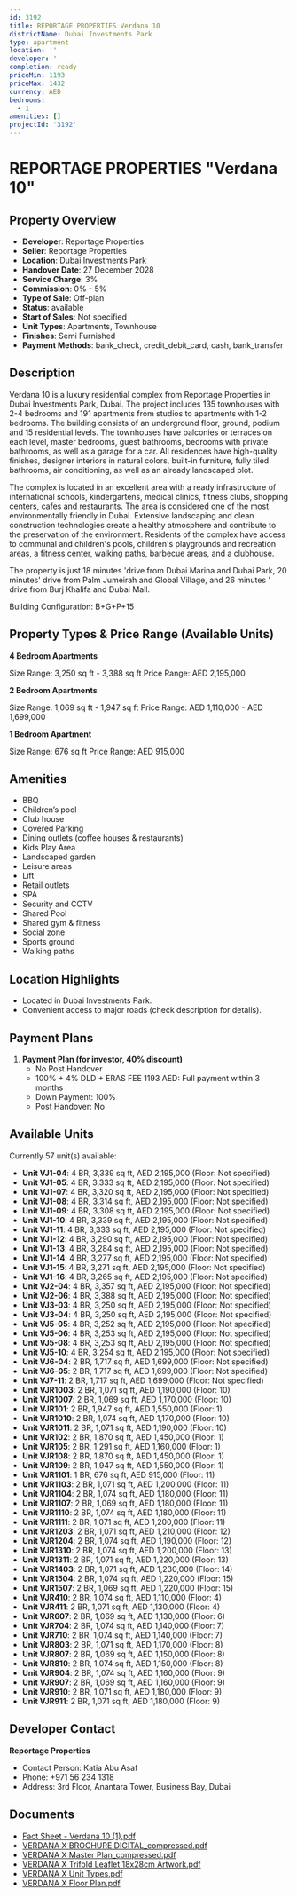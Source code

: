 ```yaml
---
id: 3192
title: REPORTAGE PROPERTIES Verdana 10
districtName: Dubai Investments Park
type: apartment
location: ''
developer: ''
completion: ready
priceMin: 1193
priceMax: 1432
currency: AED
bedrooms:
  - 1
amenities: []
projectId: '3192'
---
```


# REPORTAGE PROPERTIES "Verdana 10"

## Property Overview
- **Developer**: Reportage Properties
- **Seller**: Reportage Properties
- **Location**: Dubai Investments Park
- **Handover Date**: 27 December 2028
- **Service Charge**: 3%
- **Commission**: 0% - 5%
- **Type of Sale**: Off-plan
- **Status**: available
- **Start of Sales**: Not specified
- **Unit Types**: Apartments, Townhouse
- **Finishes**: Semi Furnished
- **Payment Methods**: bank_check, credit_debit_card, cash, bank_transfer

## Description
Verdana 10 is a luxury residential complex from Reportage Properties in Dubai Investments Park, Dubai. The project includes 135 townhouses with 2-4 bedrooms and 191 apartments from studios to apartments with 1-2 bedrooms. The building consists of an underground floor, ground, podium and 15 residential levels. The townhouses have balconies or terraces on each level, master bedrooms, guest bathrooms, bedrooms with private bathrooms, as well as a garage for a car. All residences have high-quality finishes, designer interiors in natural colors, built-in furniture, fully tiled bathrooms, air conditioning, as well as an already landscaped plot.

The complex is located in an excellent area with a ready infrastructure of international schools, kindergartens, medical clinics, fitness clubs, shopping centers, cafes and restaurants. The area is considered one of the most environmentally friendly in Dubai. Extensive landscaping and clean construction technologies create a healthy atmosphere and contribute to the preservation of the environment. Residents of the complex have access to communal and children's pools, children's playgrounds and recreation areas, a fitness center, walking paths, barbecue areas, and a clubhouse.

The property is just 18 minutes 'drive from Dubai Marina and Dubai Park, 20 minutes' drive from Palm Jumeirah and Global Village, and 26 minutes ' drive from Burj Khalifa and Dubai Mall.

Building Configuration: B+G+P+15

## Property Types & Price Range (Available Units)
**4 Bedroom Apartments**

Size Range: 3,250 sq ft - 3,388 sq ft
Price Range: AED 2,195,000

**2 Bedroom Apartments**

Size Range: 1,069 sq ft - 1,947 sq ft
Price Range: AED 1,110,000 - AED 1,699,000

**1 Bedroom Apartment**

Size Range: 676 sq ft
Price Range: AED 915,000

## Amenities
- BBQ
- Children’s pool
- Club house
- Covered Parking
- Dining outlets  (coffee houses & restaurants)
- Kids Play Area
- Landscaped garden
- Leisure areas
- Lift
- Retail outlets
- SPA
- Security and CCTV
- Shared Pool
- Shared gym & fitness
- Social zone
- Sports ground
- Walking paths

## Location Highlights
- Located in Dubai Investments Park.
- Convenient access to major roads (check description for details).

## Payment Plans
1. **Payment Plan (for investor, 40% discount)**
   - No Post Handover
   - 100% + 4% DLD + ERAS FEE 1193 AED: Full payment within 3 months
   - Down Payment: 100%
   - Post Handover: No

## Available Units
Currently 57 unit(s) available:
- **Unit VJ1-04**: 4 BR, 3,339 sq ft, AED 2,195,000 (Floor: Not specified)
- **Unit VJ1-05**: 4 BR, 3,333 sq ft, AED 2,195,000 (Floor: Not specified)
- **Unit VJ1-07**: 4 BR, 3,320 sq ft, AED 2,195,000 (Floor: Not specified)
- **Unit VJ1-08**: 4 BR, 3,314 sq ft, AED 2,195,000 (Floor: Not specified)
- **Unit VJ1-09**: 4 BR, 3,308 sq ft, AED 2,195,000 (Floor: Not specified)
- **Unit VJ1-10**: 4 BR, 3,339 sq ft, AED 2,195,000 (Floor: Not specified)
- **Unit VJ1-11**: 4 BR, 3,333 sq ft, AED 2,195,000 (Floor: Not specified)
- **Unit VJ1-12**: 4 BR, 3,290 sq ft, AED 2,195,000 (Floor: Not specified)
- **Unit VJ1-13**: 4 BR, 3,284 sq ft, AED 2,195,000 (Floor: Not specified)
- **Unit VJ1-14**: 4 BR, 3,277 sq ft, AED 2,195,000 (Floor: Not specified)
- **Unit VJ1-15**: 4 BR, 3,271 sq ft, AED 2,195,000 (Floor: Not specified)
- **Unit VJ1-16**: 4 BR, 3,265 sq ft, AED 2,195,000 (Floor: Not specified)
- **Unit VJ2-04**: 4 BR, 3,357 sq ft, AED 2,195,000 (Floor: Not specified)
- **Unit VJ2-06**: 4 BR, 3,388 sq ft, AED 2,195,000 (Floor: Not specified)
- **Unit VJ3-03**: 4 BR, 3,250 sq ft, AED 2,195,000 (Floor: Not specified)
- **Unit VJ3-04**: 4 BR, 3,250 sq ft, AED 2,195,000 (Floor: Not specified)
- **Unit VJ5-05**: 4 BR, 3,252 sq ft, AED 2,195,000 (Floor: Not specified)
- **Unit VJ5-06**: 4 BR, 3,253 sq ft, AED 2,195,000 (Floor: Not specified)
- **Unit VJ5-08**: 4 BR, 3,253 sq ft, AED 2,195,000 (Floor: Not specified)
- **Unit VJ5-10**: 4 BR, 3,254 sq ft, AED 2,195,000 (Floor: Not specified)
- **Unit VJ6-04**: 2 BR, 1,717 sq ft, AED 1,699,000 (Floor: Not specified)
- **Unit VJ6-05**: 2 BR, 1,717 sq ft, AED 1,699,000 (Floor: Not specified)
- **Unit VJ7-11**: 2 BR, 1,717 sq ft, AED 1,699,000 (Floor: Not specified)
- **Unit VJR1003**: 2 BR, 1,071 sq ft, AED 1,190,000 (Floor: 10)
- **Unit VJR1007**: 2 BR, 1,069 sq ft, AED 1,170,000 (Floor: 10)
- **Unit VJR101**: 2 BR, 1,947 sq ft, AED 1,550,000 (Floor: 1)
- **Unit VJR1010**: 2 BR, 1,074 sq ft, AED 1,170,000 (Floor: 10)
- **Unit VJR1011**: 2 BR, 1,071 sq ft, AED 1,190,000 (Floor: 10)
- **Unit VJR102**: 2 BR, 1,870 sq ft, AED 1,450,000 (Floor: 1)
- **Unit VJR105**: 2 BR, 1,291 sq ft, AED 1,160,000 (Floor: 1)
- **Unit VJR108**: 2 BR, 1,870 sq ft, AED 1,450,000 (Floor: 1)
- **Unit VJR109**: 2 BR, 1,947 sq ft, AED 1,550,000 (Floor: 1)
- **Unit VJR1101**: 1 BR, 676 sq ft, AED 915,000 (Floor: 11)
- **Unit VJR1103**: 2 BR, 1,071 sq ft, AED 1,200,000 (Floor: 11)
- **Unit VJR1104**: 2 BR, 1,074 sq ft, AED 1,180,000 (Floor: 11)
- **Unit VJR1107**: 2 BR, 1,069 sq ft, AED 1,180,000 (Floor: 11)
- **Unit VJR1110**: 2 BR, 1,074 sq ft, AED 1,180,000 (Floor: 11)
- **Unit VJR1111**: 2 BR, 1,071 sq ft, AED 1,200,000 (Floor: 11)
- **Unit VJR1203**: 2 BR, 1,071 sq ft, AED 1,210,000 (Floor: 12)
- **Unit VJR1204**: 2 BR, 1,074 sq ft, AED 1,190,000 (Floor: 12)
- **Unit VJR1310**: 2 BR, 1,074 sq ft, AED 1,200,000 (Floor: 13)
- **Unit VJR1311**: 2 BR, 1,071 sq ft, AED 1,220,000 (Floor: 13)
- **Unit VJR1403**: 2 BR, 1,071 sq ft, AED 1,230,000 (Floor: 14)
- **Unit VJR1504**: 2 BR, 1,074 sq ft, AED 1,220,000 (Floor: 15)
- **Unit VJR1507**: 2 BR, 1,069 sq ft, AED 1,220,000 (Floor: 15)
- **Unit VJR410**: 2 BR, 1,074 sq ft, AED 1,110,000 (Floor: 4)
- **Unit VJR411**: 2 BR, 1,071 sq ft, AED 1,130,000 (Floor: 4)
- **Unit VJR607**: 2 BR, 1,069 sq ft, AED 1,130,000 (Floor: 6)
- **Unit VJR704**: 2 BR, 1,074 sq ft, AED 1,140,000 (Floor: 7)
- **Unit VJR710**: 2 BR, 1,074 sq ft, AED 1,140,000 (Floor: 7)
- **Unit VJR803**: 2 BR, 1,071 sq ft, AED 1,170,000 (Floor: 8)
- **Unit VJR807**: 2 BR, 1,069 sq ft, AED 1,150,000 (Floor: 8)
- **Unit VJR810**: 2 BR, 1,074 sq ft, AED 1,150,000 (Floor: 8)
- **Unit VJR904**: 2 BR, 1,074 sq ft, AED 1,160,000 (Floor: 9)
- **Unit VJR907**: 2 BR, 1,069 sq ft, AED 1,160,000 (Floor: 9)
- **Unit VJR910**: 2 BR, 1,071 sq ft, AED 1,180,000 (Floor: 9)
- **Unit VJR911**: 2 BR, 1,071 sq ft, AED 1,180,000 (Floor: 9)

## Developer Contact
**Reportage Properties**
- Contact Person: Katia Abu Asaf
- Phone: +971 56 234 1318
- Address: 3rd Floor, Anantara Tower, Business Bay, Dubai

## Documents
- [Fact Sheet - Verdana 10 (1).pdf](https://cdn.geniemap.net/2024/09/27/DQypnvh1gtMGD9jcuXrBbF5P04zZxukzROkXcJE3.pdf)
- [VERDANA X BROCHURE DIGITAL_compressed.pdf](https://cdn.geniemap.net/2024/09/27/ISAMw5d5KWiVi46mm7AZ0bGerK1JjFe637tnc4hF.pdf)
- [VERDANA X Master Plan_compressed.pdf](https://cdn.geniemap.net/2024/09/27/var4PRdxU78bmH7vp9tM6zkinGoofQNlf9Y8z45Q.pdf)
- [VERDANA X Trifold Leaflet 18x28cm Artwork.pdf](https://cdn.geniemap.net/2024/09/27/rly8YRVb5vk3AB7b94g0HgOg6qpPSo4AOm2FtoiJ.pdf)
- [VERDANA X Unit Types.pdf](https://cdn.geniemap.net/2024/09/27/aiWPvv5p3PxsGZ7GEK9LazVrTY0kydWl0RoiQqvA.pdf)
- [VERDANA X Floor Plan.pdf](https://cdn.geniemap.net/2024/09/27/FsBSR7f0X6qX0M247kNPElUXol4e5HRS2Ez2Fy8s.pdf)
